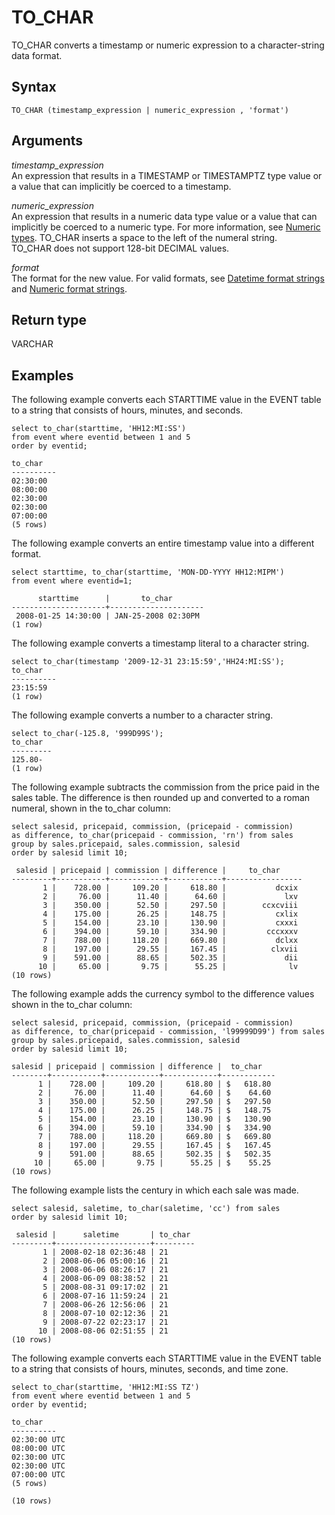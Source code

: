 # TO\_CHAR<a name="r_TO_CHAR"></a>

TO\_CHAR converts a timestamp or numeric expression to a character\-string data format\. 

## Syntax<a name="r_TO_CHAR-synopsis"></a>

```
TO_CHAR (timestamp_expression | numeric_expression , 'format')
```

## Arguments<a name="r_TO_CHAR-arguments"></a>

 *timestamp\_expression*   
An expression that results in a TIMESTAMP or TIMESTAMPTZ type value or a value that can implicitly be coerced to a timestamp\. 

 *numeric\_expression*   
An expression that results in a numeric data type value or a value that can implicitly be coerced to a numeric type\. For more information, see [Numeric types](r_Numeric_types201.md)\. TO\_CHAR inserts a space to the left of the numeral string\.  
TO\_CHAR does not support 128\-bit DECIMAL values\. 

 *format*   
The format for the new value\. For valid formats, see [Datetime format strings](r_FORMAT_strings.md) and [ Numeric format strings](r_Numeric_formating.md)\. 

## Return type<a name="r_TO_CHAR-return-type"></a>

VARCHAR

## Examples<a name="r_TO_CHAR-examples"></a>

The following example converts each STARTTIME value in the EVENT table to a string that consists of hours, minutes, and seconds\.

```
select to_char(starttime, 'HH12:MI:SS')
from event where eventid between 1 and 5
order by eventid;

to_char
----------
02:30:00
08:00:00
02:30:00
02:30:00
07:00:00
(5 rows)
```

The following example converts an entire timestamp value into a different format\.

```
select starttime, to_char(starttime, 'MON-DD-YYYY HH12:MIPM')
from event where eventid=1;

      starttime      |       to_char
---------------------+---------------------
 2008-01-25 14:30:00 | JAN-25-2008 02:30PM
(1 row)
```

The following example converts a timestamp literal to a character string\.

```
select to_char(timestamp '2009-12-31 23:15:59','HH24:MI:SS');
to_char
----------
23:15:59
(1 row)
```

The following example converts a number to a character string\.

```
select to_char(-125.8, '999D99S');
to_char
---------
125.80-
(1 row)
```

The following example subtracts the commission from the price paid in the sales table\. The difference is then rounded up and converted to a roman numeral, shown in the to\_char column: 

```
select salesid, pricepaid, commission, (pricepaid - commission)
as difference, to_char(pricepaid - commission, 'rn') from sales
group by sales.pricepaid, sales.commission, salesid
order by salesid limit 10;

 salesid | pricepaid | commission | difference |     to_char
---------+-----------+------------+------------+-----------------
       1 |    728.00 |     109.20 |     618.80 |           dcxix
       2 |     76.00 |      11.40 |      64.60 |             lxv
       3 |    350.00 |      52.50 |     297.50 |        ccxcviii
       4 |    175.00 |      26.25 |     148.75 |           cxlix
       5 |    154.00 |      23.10 |     130.90 |           cxxxi
       6 |    394.00 |      59.10 |     334.90 |         cccxxxv
       7 |    788.00 |     118.20 |     669.80 |           dclxx
       8 |    197.00 |      29.55 |     167.45 |          clxvii
       9 |    591.00 |      88.65 |     502.35 |             dii
      10 |     65.00 |       9.75 |      55.25 |              lv
(10 rows)
```

The following example adds the currency symbol to the difference values shown in the to\_char column: 

```
select salesid, pricepaid, commission, (pricepaid - commission)
as difference, to_char(pricepaid - commission, 'l99999D99') from sales
group by sales.pricepaid, sales.commission, salesid
order by salesid limit 10;

salesid | pricepaid | commission | difference |  to_char
--------+-----------+------------+------------+------------
      1 |    728.00 |     109.20 |     618.80 | $   618.80
      2 |     76.00 |      11.40 |      64.60 | $    64.60
      3 |    350.00 |      52.50 |     297.50 | $   297.50
      4 |    175.00 |      26.25 |     148.75 | $   148.75
      5 |    154.00 |      23.10 |     130.90 | $   130.90
      6 |    394.00 |      59.10 |     334.90 | $   334.90
      7 |    788.00 |     118.20 |     669.80 | $   669.80
      8 |    197.00 |      29.55 |     167.45 | $   167.45
      9 |    591.00 |      88.65 |     502.35 | $   502.35
     10 |     65.00 |       9.75 |      55.25 | $    55.25
(10 rows)
```

The following example lists the century in which each sale was made\. 

```
select salesid, saletime, to_char(saletime, 'cc') from sales
order by salesid limit 10;

 salesid |      saletime       | to_char
---------+---------------------+---------
       1 | 2008-02-18 02:36:48 | 21
       2 | 2008-06-06 05:00:16 | 21
       3 | 2008-06-06 08:26:17 | 21
       4 | 2008-06-09 08:38:52 | 21
       5 | 2008-08-31 09:17:02 | 21
       6 | 2008-07-16 11:59:24 | 21
       7 | 2008-06-26 12:56:06 | 21
       8 | 2008-07-10 02:12:36 | 21
       9 | 2008-07-22 02:23:17 | 21
      10 | 2008-08-06 02:51:55 | 21
(10 rows)
```

The following example converts each STARTTIME value in the EVENT table to a string that consists of hours, minutes, seconds, and time zone\. 

```
select to_char(starttime, 'HH12:MI:SS TZ')
from event where eventid between 1 and 5
order by eventid;

to_char
----------
02:30:00 UTC
08:00:00 UTC
02:30:00 UTC
02:30:00 UTC
07:00:00 UTC
(5 rows)

(10 rows)
```